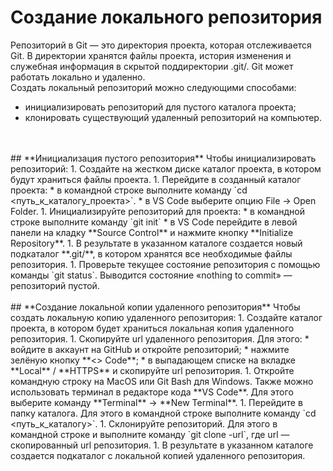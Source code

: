 # **Создание локального репозитория**
Репозиторий в Git — это директория проекта, которая отслеживается Git. В директории хранятся файлы проекта, история изменения и служебная информация в скрытой поддиректории  .git/. Git может работать локально и удаленно.
<br>
Создать локальный репозиторий можно следующими способами: 
* инициализировать репозиторий для пустого каталога проекта;
* клонировать существующий удаленный репозиторий на компьютер. 
<br>
<br>
## **Инициализация пустого репозитория**
Чтобы инициализировать репозиторий:
1. Создайте на жестком диске каталог проекта, в котором будут храниться файлы проекта. 
1. Перейдите в созданный каталог проекта:
* в командной строке выполните команду `cd <путь_к_каталогу_проекта>`.
	* в VS Code выберите опцию File → Open Folder.
1. Инициализируйте репозиторий для проекта:
* в командной строке выполните команду `git init`
 	* в VS Code перейдите в левой панели на кладку **Source Control** и нажмите кнопку **Initialize Repository**.
1. В результате в указанном каталоге создается новый подкаталог **.git/**, в котором хранятся все необходимые файлы репозитория.
1. Проверьте текущее состояние репозитория с помощью команды `git status`. Выводится состояние «nothing to commit» — репозиторий пустой.
<br>
<br>
## **Создание локальной копии удаленного репозитория**
Чтобы создать локальную копию удаленного репозитория:
1. Создайте каталог проекта, в котором будет храниться локальная копия удаленного репозитория.
1. Скопируйте url удаленного репозитория. Для этого:
    *   войдите в аккаунт на GitHub и откройте репозиторий;
    *   нажмите зелёную кнопку **<> Code**;
    *   в выпадающем списке на вкладке **Local** / **HTTPS** и скопируйте url репозитория. 
1. Откройте командную строку на MacOS или Git Bash для Windows. Также можно использовать терминал в редакторе кода **VS Code**. Для этого выберите команду **Terminal** -> **New Terminal**.
1. Перейдите в папку каталога. Для этого в командной строке выполните команду `cd <путь_к_каталогу>`.
1. Склонируйте репозиторий. Для этого в командной строке и выполните команду `git clone -url`, где url — скопированный url репозитория.
1. В результате в указанном каталоге создается подкаталог с локальной копией удаленного репозитория.